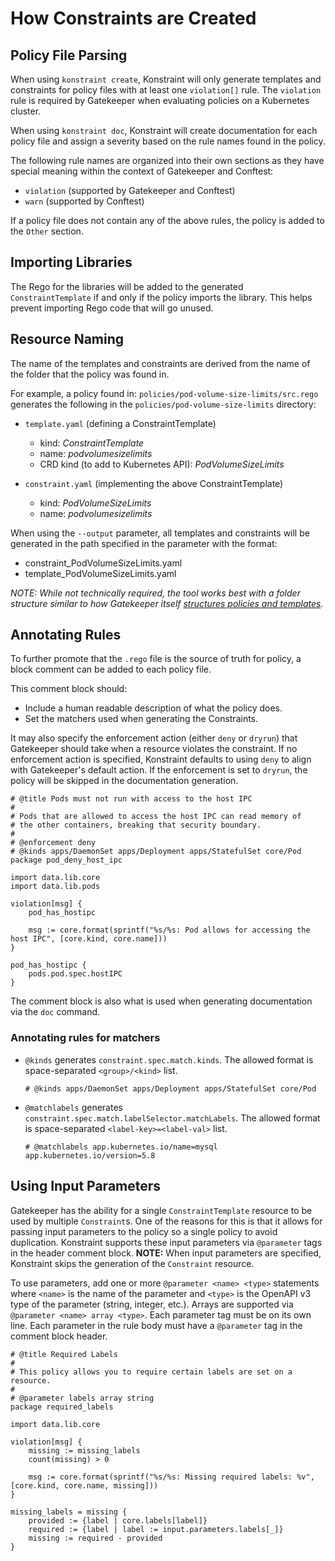 # How Constraints are Created

## Policy File Parsing

When using `konstraint create`, Konstraint will only generate templates and constraints for policy files with at least one `violation[]` rule. The `violation` rule is required by Gatekeeper when evaluating policies on a Kubernetes cluster.

When using `konstraint doc`, Konstraint will create documentation for each policy file and assign a severity based on the rule names found in the policy.

The following rule names are organized into their own sections as they have special meaning within the context of Gatekeeper and Conftest:

- `violation` (supported by Gatekeeper and Conftest)
- `warn` (supported by Conftest)

If a policy file does not contain any of the above rules, the policy is added to the `Other` section.

## Importing Libraries

The Rego for the libraries will be added to the generated `ConstraintTemplate` if and only if the policy imports the library. This helps prevent importing Rego code that will go unused.

## Resource Naming

The name of the templates and constraints are derived from the name of the folder that the policy was found in.

For example, a policy found in: `policies/pod-volume-size-limits/src.rego` generates the following in the `policies/pod-volume-size-limits` directory:

- `template.yaml` (defining a ConstraintTemplate)
  - kind: _ConstraintTemplate_
  - name: _podvolumesizelimits_
  - CRD kind (to add to Kubernetes API): _PodVolumeSizeLimits_

- `constraint.yaml` (implementing the above ConstraintTemplate)
  - kind: _PodVolumeSizeLimits_
  - name: _podvolumesizelimits_

When using the `--output` parameter, all templates and constraints will be generated in the path specified in the parameter with the format:

- constraint_PodVolumeSizeLimits.yaml
- template_PodVolumeSizeLimits.yaml

_NOTE: While not technically required, the tool works best with a folder structure similar to how Gatekeeper itself [structures policies and templates](https://github.com/open-policy-agent/gatekeeper/tree/master/library)._

## Annotating Rules

To further promote that the `.rego` file is the source of truth for policy, a block comment can be added to each policy file.

This comment block should:

- Include a human readable description of what the policy does.
- Set the matchers used when generating the Constraints.

It may also specify the enforcement action (either `deny` or `dryrun`) that Gatekeeper should take when a resource violates the constraint. If no enforcement action is specified, Konstraint defaults to using `deny` to align with Gatekeeper's default action. If the enforcement is set to `dryrun`, the policy will be skipped in the documentation generation.

```rego
# @title Pods must not run with access to the host IPC
#
# Pods that are allowed to access the host IPC can read memory of
# the other containers, breaking that security boundary.
#
# @enforcement deny
# @kinds apps/DaemonSet apps/Deployment apps/StatefulSet core/Pod
package pod_deny_host_ipc

import data.lib.core
import data.lib.pods

violation[msg] {
    pod_has_hostipc

    msg := core.format(sprintf("%s/%s: Pod allows for accessing the host IPC", [core.kind, core.name]))
}

pod_has_hostipc {
    pods.pod.spec.hostIPC
}
```

The comment block is also what is used when generating documentation via the `doc` command.

### Annotating rules for matchers

- `@kinds` generates `constraint.spec.match.kinds`. The allowed format is space-separated `<group>/<kind>` list.
    ```
    # @kinds apps/DaemonSet apps/Deployment apps/StatefulSet core/Pod
    ```
- `@matchlabels` generates `constraint.spec.match.labelSelector.matchLabels`. The allowed format is space-separated `<label-key>=<label-val>` list.
    ```
    # @matchlabels app.kubernetes.io/name=mysql app.kubernetes.io/version=5.8
    ```

## Using Input Parameters

Gatekeeper has the ability for a single `ConstraintTemplate` resource to be used by multiple `Constraint`s. One of the reasons for this is that it allows for passing input parameters to the policy so a single policy to avoid duplication. Konstraint supports these input parameters via `@parameter` tags in the header comment block. **NOTE:** When input parameters are specified, Konstraint skips the generation of the `Constraint` resource.

To use parameters, add one or more `@parameter <name> <type>` statements where `<name>` is the name of the parameter and `<type>` is the OpenAPI v3 type of the parameter (string, integer, etc.). Arrays are supported via `@parameter <name> array <type>`. Each parameter tag must be on its own line. Each parameter in the rule body must have a `@parameter` tag in the comment block header.

```rego
# @title Required Labels
#
# This policy allows you to require certain labels are set on a resource.
#
# @parameter labels array string
package required_labels

import data.lib.core

violation[msg] {
    missing := missing_labels
    count(missing) > 0

    msg := core.format(sprintf("%s/%s: Missing required labels: %v", [core.kind, core.name, missing]))
}

missing_labels = missing {
    provided := {label | core.labels[label]}
    required := {label | label := input.parameters.labels[_]}
    missing := required - provided
}
```
